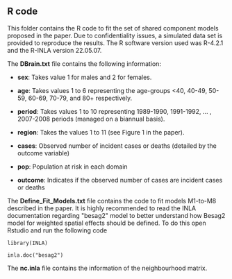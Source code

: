 ## **R code**

This folder contains the R code to fit the set of shared component models proposed in the paper. Due to confidentiality issues, a simulated data set is provided to reproduce the results. The R software version used was R-4.2.1 and the R-INLA version 22.05.07.

The **DBrain.txt** file contains the following information:

-   **sex**: Takes value 1 for males and 2 for females.

-   **age**: Takes values 1 to 6 representing the age-groups \<40, 40-49, 50-59, 60-69, 70-79, and 80+ respectively.

-   **period**: Takes values 1 to 10 representing 1989-1990, 1991-1992, ... , 2007-2008 periods (managed on a biannual basis).

-   **region**: Takes the values 1 to 11 (see Figure 1 in the paper).

-   **cases**: Observed number of incident cases or deaths (detailed by the outcome variable)

-   **pop**: Population at risk in each domain

-   **outcome**: Indicates if the observed number of cases are incident cases or deaths

The **Define_Fit_Models.txt** file contains the code to fit models M1-to-M8 described in the paper. It is highly recommended to read the INLA documentation regarding "besag2" model to better understand how Besag2 model for weighted spatial effects should be defined. To do this open Rstudio and run the following code

`library(INLA)`

`inla.doc("besag2")`

The **nc.inla** file contains the information of the neighbourhood matrix.
